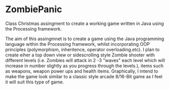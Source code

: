 # ZombiePanic
Class Christmas assingment to create a working game written in Java using the Processing framework.

The aim of this assingmnet is to create a game using the Java programming language within the Processing framework, whilst incorporating OOP principles (polymorphism, inheritence, operator overloading.etc). I plan to create eiher a top down view or sidescrolling style Zombie shooter with different levels (i.e. Zombies will attack in 2 -3 "waves" each level which will increase in number slightly as you progress through the levels.), items  such as weapons, weapon power ups and health items. Graphically, I intend to make the game look similar to a classic style arcade 8/16-Bit game as I feel it will suit this type of game.



